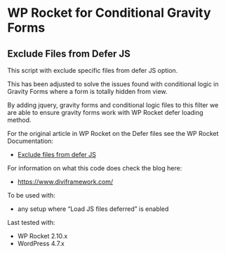 # WP Rocket for Conditional Gravity Forms
## Exclude Files from Defer JS

This script with exclude specific files from defer JS option.

This has been adjusted to solve the issues found with conditional logic in Gravity Forms where a form is totally hidden from view.

By adding jquery, gravity forms and conditional logic files to this filter we are able to ensure gravity forms work with WP Rocket defer loading method.

For the original article in WP Rocket on the Defer files see the WP Rocket Documentation:
* [Exclude files from defer JS](http://docs.wp-rocket.me/article/976-exclude-files-from-defer-js)

For information on what this code does check the blog here:
* https://www.diviframework.com/

To be used with:
* any setup where “Load JS files deferred” is enabled

Last tested with:
* WP Rocket 2.10.x
* WordPress 4.7.x
